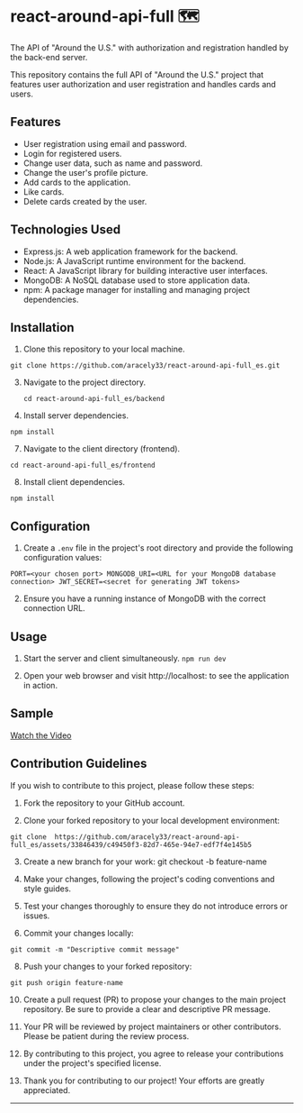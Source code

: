 # react-around-api-full 🗺

The API of "Around the U.S." with authorization and registration handled by the back-end server.

This repository contains the full API of "Around the U.S." project that features user authorization and user registration and handles cards and users. 

## Features 

- User registration using email and password.
- Login for registered users.
- Change user data, such as name and password.
- Change the user's profile picture.
- Add cards to the application.
- Like cards.
- Delete cards created by the user.

## Technologies Used

- Express.js: A web application framework for the backend.
- Node.js: A JavaScript runtime environment for the backend.
- React: A JavaScript library for building interactive user interfaces.
- MongoDB: A NoSQL database used to store application data.
- npm: A package manager for installing and managing project dependencies.

## Installation

1. Clone this repository to your local machine.
   
 `git clone https://github.com/aracely33/react-around-api-full_es.git ` 

3. Navigate to the project directory.
   
   `cd react-around-api-full_es/backend `

5. Install server dependencies.
   
`npm install`

7. Navigate to the client directory (frontend).
   
`cd react-around-api-full_es/frontend`

8. Install client dependencies.
   
`npm install`

## Configuration

1. Create a `.env` file in the project's root directory and provide the following configuration values:

`PORT=<your chosen port>
MONGODB_URI=<URL for your MongoDB database connection>
JWT_SECRET=<secret for generating JWT tokens>`


2. Ensure you have a running instance of MongoDB with the correct connection URL.

## Usage

1. Start the server and client simultaneously.
   `npm run dev`

2. Open your web browser and visit http://localhost:<port> to see the application in action.

## Sample
[Watch the Video](https://github.com/aracely33/react-around-api-full_es/assets/33846439/c49450f3-82d7-465e-94e7-edf7f4e145b5)

## Contribution Guidelines

If you wish to contribute to this project, please follow these steps:

1. Fork the repository to your GitHub account.

2. Clone your forked repository to your local development environment:

`git clone  https://github.com/aracely33/react-around-api-full_es/assets/33846439/c49450f3-82d7-465e-94e7-edf7f4e145b5`

3. Create a new branch for your work:
git checkout -b feature-name

4. Make your changes, following the project's coding conventions and style guides.

5. Test your changes thoroughly to ensure they do not introduce errors or issues.

6. Commit your changes locally:
   
`git commit -m "Descriptive commit message"`

8. Push your changes to your forked repository:
   
`git push origin feature-name`


10. Create a pull request (PR) to propose your changes to the main project repository. Be sure to provide a clear and descriptive PR message.

11. Your PR will be reviewed by project maintainers or other contributors. Please be patient during the review process.

12. By contributing to this project, you agree to release your contributions under the project's specified license.

13. Thank you for contributing to our project! Your efforts are greatly appreciated.



----------


